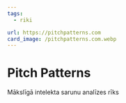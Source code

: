 ```yaml
---
tags:
  - riki

url: https://pitchpatterns.com
card_image: /pitchpatterns.com.webp
---
```


# Pitch Patterns

Mākslīgā intelekta sarunu analīzes rīks
